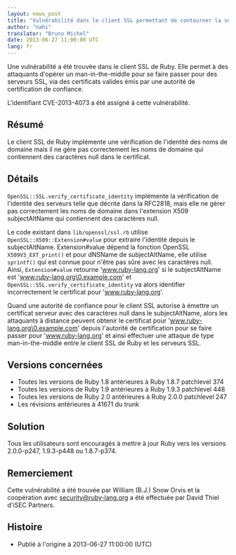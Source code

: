 ```yaml
---
layout: news_post
title: "Vulnérabilité dans le client SSL permettant de contourner la vérification du nom de domaine (CVE-2013-4073)"
author: "nahi"
translator: "Bruno Michel"
date: 2013-06-27 11:00:00 UTC
lang: fr
---
```


Une vulnérabilité a été trouvée dans le client SSL de Ruby. Elle permet à des
attaquants d'opérer un man-in-the-middle pour se faire passer pour des
serveurs SSL, via des certificats valides émis par une autorité de
certification de confiance.

L'identifiant CVE-2013-4073 a été assigné à cette vulnérabilité.

## Résumé

Le client SSL de Ruby implémente une vérification de l'identité des noms de
domaine mais il ne gère pas correctement les noms de domaine qui contiennent
des caractères null dans le certificat.

## Détails

`OpenSSL::SSL.verify_certificate_identity` implémente la vérification de
l'identité des serveurs telle que décrite dans la RFC2818, mais elle ne gèrer
pas correctement les noms de domaine dans l'extension X509 subjectAltName qui
contiennent des caractères null.

Le code existant dans `lib/openssl/ssl.rb` utilise
`OpenSSL::X509::Extension#value` pour extraire l'identité depuis le
subjectAltName. Extension#value dépend la fonction OpenSSL
`X509V3_EXT_print()` et pour dNSName de subjectAltName, elle utilise
`sprintf()` qui est connue pour n'être pas sûre avec les caractères null.
Ainsi, `Extension#value` retourne 'www.ruby-lang.org' si le subjectAltName est
'www.ruby-lang.org\0.example.com' et
`OpenSSL::SSL.verify_certificate_identity` va alors identifier incorrectement
le certificat pour 'www.ruby-lang.org'.

Quand une autorité de confiance pour le client SSL autorise à émettre un
certificat serveur avec des caractères null dans le subjectAltName, alors les
attaquants à distance peuvent obtenir le certificat pour
'www.ruby-lang.org\0.example.com' depuis l'autorité de certification pour se
faire passer pour 'www.ruby-lang.org' et ainsi effectuer une attaque de type
man-in-the-middle entre le client SSL de Ruby et les serveurs SSL.

## Versions concernées

 * Toutes les versions de Ruby 1.8 antérieures à Ruby 1.8.7 patchlevel 374
 * Toutes les versions de Ruby 1.9 antérieures à Ruby 1.9.3 patchlevel 448
 * Toutes les versions de Ruby 2.0 antérieures à Ruby 2.0.0 patchlevel 247
 * Les révisions antérieures à 41671 du trunk

## Solution

Tous les utilisateurs sont encouragés à mettre à jour Ruby vers les versions
2.0.0-p247, 1.9.3-p448 ou 1.8.7-p374.

## Remerciement

Cette vulnérabilité a été trouvée par William (B.J.) Snow Orvis et la
coopération avec security@ruby-lang.org a été effectuée par David Thiel d'iSEC
Partners.

## Histoire

 * Publié à l'origine à 2013-06-27 11:00:00 (UTC)
